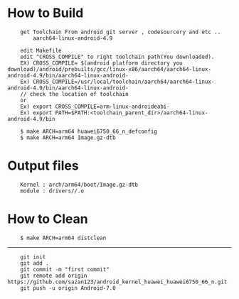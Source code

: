 # How to Build

        get Toolchain From android git server , codesourcery and etc ..
            aarch64-linux-android-4.9

        edit Makefile
        edit "CROSS_COMPILE" to right toolchain path(You downloaded).
        EX) CROSS_COMPILE= $(android platform directory you download)/android/prebuilts/gcc/linux-x86/aarch64/aarch64-linux-android-4.9/bin/aarch64-linux-android-
        Ex) CROSS_COMPILE=/usr/local/toolchain/aarch64/aarch64-linux-android-4.9/bin/aarch64-linux-android-
        // check the location of toolchain
        or
        Ex) export CROSS_COMPILE=arm-linux-androideabi-
        Ex) export PATH=$PATH:<toolchain_parent_dir>/aarch64-linux-android-4.9/bin

        $ make ARCH=arm64 huawei6750_66_n_defconfig
        $ make ARCH=arm64 Image.gz-dtb

# Output files

        Kernel : arch/arm64/boot/Image.gz-dtb
        module : drivers//.o

# How to Clean 

        $ make ARCH=arm64 distclean

-----------------------------------------------------------------------------

        git init
        git add .
        git commit -m "first commit"
        git remote add origin https://github.com/sazan123/android_kernel_huawei_huawei6750_66_n.git
        git push -u origin Android-7.0

